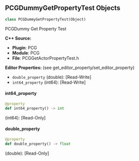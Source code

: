 ## PCGDummyGetPropertyTest Objects

```python
class PCGDummyGetPropertyTest(Object)
```

PCGDummy Get Property Test

**C++ Source:**

- **Plugin**: PCG
- **Module**: PCG
- **File**: PCGGetActorPropertyTest.h

**Editor Properties:** (see get_editor_property/set_editor_property)

- ``double_property`` (double):  [Read-Write]
- ``int64_property`` (int64):  [Read-Write]

<a id="unreal.PCGDummyGetPropertyTest.int64_property"></a>

#### int64_property

```python
@property
def int64_property() -> int
```

(int64):  [Read-Only]

<a id="unreal.PCGDummyGetPropertyTest.double_property"></a>

#### double_property

```python
@property
def double_property() -> float
```

(double):  [Read-Only]

<a id="unreal.PCGUnitTestDummyActor"></a>